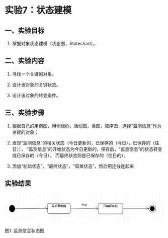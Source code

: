 # 实验7：状态建模

## 一、实验目标

1. 掌握对象状态建模（状态图，Statechart）。

## 二、实验内容

1. 寻找一个关键的对象。

2. 设计该对象的关键状态。

3. 设计该对象的转变条件。

## 三、实验步骤

1. 根据自己的用例图，用例规约，活动图，类图，顺序图，选择“监测信息”作为关键的对象；

2. 发现“监测信息”的相关状态（今日更新的，已保存的（今日），已保存的（往日）），
“监测信息”的开始状态为今日更新的，保存后，“监测信息”的状态转变成已保存的（今日），
而最终状态则是已保存的（往日的）、

3. 添加“初始状态”，“最终状态”，“简单状态”，然后用连线连起来

## 实验结果

![UML图](./lab7-监测信息状态图.jpg)

图1. 监测信息状态图


